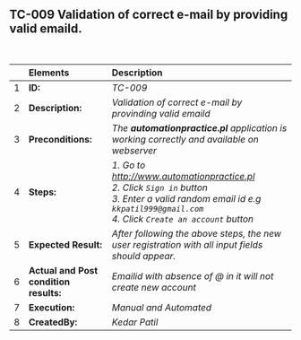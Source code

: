 ## TC-009 Validation of correct e-mail by providing valid emaild. 

<br>

|     | Elements             | Description                                                                                                                           |
| :-- | :------------------- | :------------------------------------------------------------------------------------------------------------------------------------ |
| 1   | **ID:**              | _TC-009_                                                                                                                              |
| 2   | **Description:**     | _Validation of correct e-mail by provinding valid emaild_                                                                                            |
| 3   | **Preconditions:**   | _The **automationpractice.pl** application is working correctly and available on webserver_                                                         |
| 4   | **Steps:**           | _1. Go to http://www.automationpractice.pl <br> 2. Click `Sign in` button <br> 3. Enter a valid random email id e.g `kkpatil999@gmail.com` <br> 4. Click `Create an account` button_                   |
| 5   | **Expected Result:** | _After following the above steps, the new user registration with all input fields should appear._ |
| 6   | **Actual and Post condition results:** | _Emailid with absence of @ in it will not create new account_                                                                  |
| 7   | **Execution:**       | _Manual and Automated_                                                                                                                |
| 8   | **CreatedBy:**       |_Kedar Patil_                                                                                                                   |                                                                                                                               |